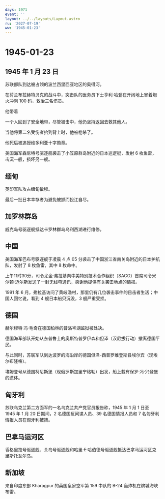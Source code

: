 ```yaml
---
days: 1971
event: ''
layout: ../../layouts/Layout.astro
ru: '2027-07-19'
ww: '1945-01-23'
---
```


# 1945-01-23

## 1945 年 1 月 23 日

苏联部队到达被占领的波兰西里西亚地区的奥得河。

在荷兰布拉赫特贝克的战斗中，突击队的医务员下士亨利·哈登在开阔地上冒着炮火冲刺
100 码，救治三名伤员。

他带着

一个人回到了安全地带，尽管被击中，他仍坚持返回去救其他人。

当他将第二名受伤者抬到背上时，他被枪杀了。

他死后被追授维多利亚十字勋章。

美国海军森尼特号驱逐舰袭击了小笠原群岛附近的日本巡逻艇，发射 6
枚鱼雷，击沉一艘，损坏另一艘。

## 缅甸

英印军队攻占缅甸敏穆。

最后一批日本幸存者为避免被抓而投江自尽。

## 加罗林群岛

威克岛号驱逐舰抵达卡罗林群岛乌利西湖进行维修。

## 中国

美国海军巴布号驱逐舰于凌晨 4 点 05
分袭击了中国浙江省南关岛附近的日本护航队，发射了 8 枚鱼雷，其中 8
枚命中。

上午11时30分，司令尤金·弗拉基向中美特别技术合作组织（SACO）首席司令米尔顿·迈尔斯发送了一封无线电通讯，感谢他提供有关袭击地点的情报。

1991 年 6
月，弗拉基访问了黄岐渔村，那里仍有几位袭击事件的目击者生活；中国人回忆说，看到
4 艘日本船只沉没，3 艘严重受损。

## 德国

赫尔穆特·冯·毛奇在德国柏林的普洛岑湖监狱被处决。

德国海军部队开始从东普鲁士的奥斯特普罗伊森和但泽（汉尼拔行动）撤离德国平民。

与此同时，苏联军队到达波罗的海沿岸的德国但泽-西普罗维登斯县埃尔宾（现埃尔布隆格）。

埃姆登号从德国柯尼斯堡（现俄罗斯加里宁格勒）出发，船上载有保罗·冯·兴登堡的遗体。

## 匈牙利

苏联乌克兰第二方面军的一名乌克兰共产党官员报告称，1945 年 1 月 1 日至
1945 年 1 月 20 日期间，2 名德国反间谍人员、39 名德国情报人员和 7
名匈牙利情报人员在匈牙利被捕。

## 巴拿马运河区

香格里拉号驱逐舰、关岛号驱逐舰和哈里·E·哈伯德号驱逐舰抵达巴拿马运河区克里斯托瓦尔岛。

## 新加坡

来自印度东部 Kharagpur 的英国皇家空军第 159 中队的 B-24
轰炸机在槟城海峡布雷。